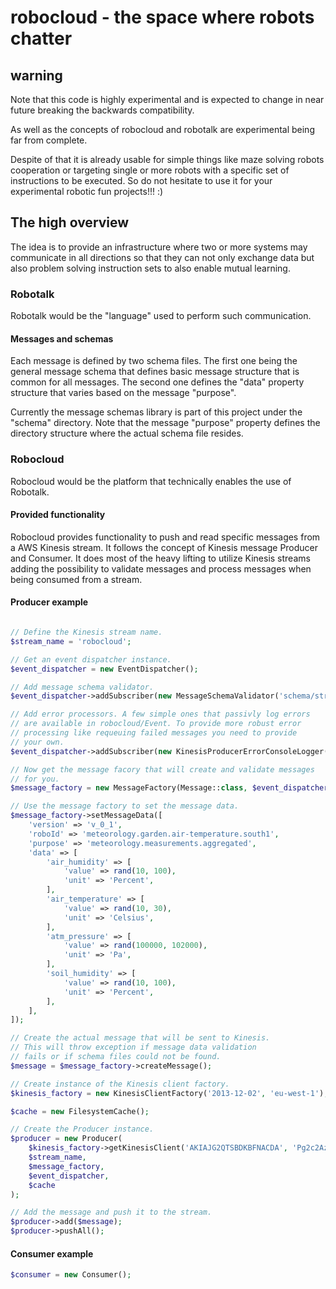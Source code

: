 # robocloud - the space where robots chatter

## warning
Note that this code is highly experimental and is expected to change
in near future breaking the backwards compatibility.

As well as the concepts of robocloud and robotalk are experimental
being far from complete.

Despite of that it is already usable for simple things like maze 
solving robots cooperation or targeting single or more robots with
a specific set of instructions to be executed. So do not hesitate 
to use it for your experimental robotic fun projects!!! :)

## The high overview
The idea is to provide an infrastructure where two or more systems may
communicate in all directions so that they can not only exchange
data but also problem solving instruction sets to also enable mutual 
learning.

### Robotalk
Robotalk would be the "language" used to perform such communication.

#### Messages and schemas
Each message is defined by two schema files. The first one being the 
general message schema that defines basic message structure that is
common for all messages. The second one defines the "data" property
structure that varies based on the message "purpose".

Currently the message schemas library is part of this project under
the "schema" directory. Note that the message "purpose" property 
defines the directory structure where the actual schema file resides.


### Robocloud
Robocloud would be the platform that technically enables the use of
Robotalk.

#### Provided functionality
Robocloud provides functionality to push and read specific messages
from a AWS Kinesis stream. It follows the concept of Kinesis message 
Producer and Consumer. It does most of the heavy lifting to utilize 
Kinesis streams adding the possibility to validate messages and 
process messages when being consumed from a stream.

#### Producer example

```php

// Define the Kinesis stream name.
$stream_name = 'robocloud';

// Get an event dispatcher instance.
$event_dispatcher = new EventDispatcher();

// Add message schema validator.
$event_dispatcher->addSubscriber(new MessageSchemaValidator('schema/stream/robocloud/message'));

// Add error processors. A few simple ones that passivly log errors 
// are available in robocloud/Event. To provide more robust error 
// processing like requeuing failed messages you need to provide 
// your own.
$event_dispatcher->addSubscriber(new KinesisProducerErrorConsoleLogger());

// Now get the message facory that will create and validate messages
// for you.
$message_factory = new MessageFactory(Message::class, $event_dispatcher);

// Use the message factory to set the message data.
$message_factory->setMessageData([
    'version' => 'v_0_1',
    'roboId' => 'meteorology.garden.air-temperature.south1',
    'purpose' => 'meteorology.measurements.aggregated',
    'data' => [
        'air_humidity' => [
            'value' => rand(10, 100),
            'unit' => 'Percent',
        ],
        'air_temperature' => [
            'value' => rand(10, 30),
            'unit' => 'Celsius',
        ],
        'atm_pressure' => [
            'value' => rand(100000, 102000),
            'unit' => 'Pa',
        ],
        'soil_humidity' => [
            'value' => rand(10, 100),
            'unit' => 'Percent',
        ],
    ],
]);

// Create the actual message that will be sent to Kinesis.
// This will throw exception if message data validation
// fails or if schema files could not be found.
$message = $message_factory->createMessage();

// Create instance of the Kinesis client factory.
$kinesis_factory = new KinesisClientFactory('2013-12-02', 'eu-west-1');

$cache = new FilesystemCache();

// Create the Producer instance.
$producer = new Producer(
    $kinesis_factory->getKinesisClient('AKIAJG2QTSBDKBFNACDA', 'Pg2c2AzMfY/5koj6b0IO3GgOvgF/m5nUDayjBOh/'),
    $stream_name,
    $message_factory,
    $event_dispatcher,
    $cache
);

// Add the message and push it to the stream.
$producer->add($message);
$producer->pushAll();

```

#### Consumer example

```php
$consumer = new Consumer();
```
